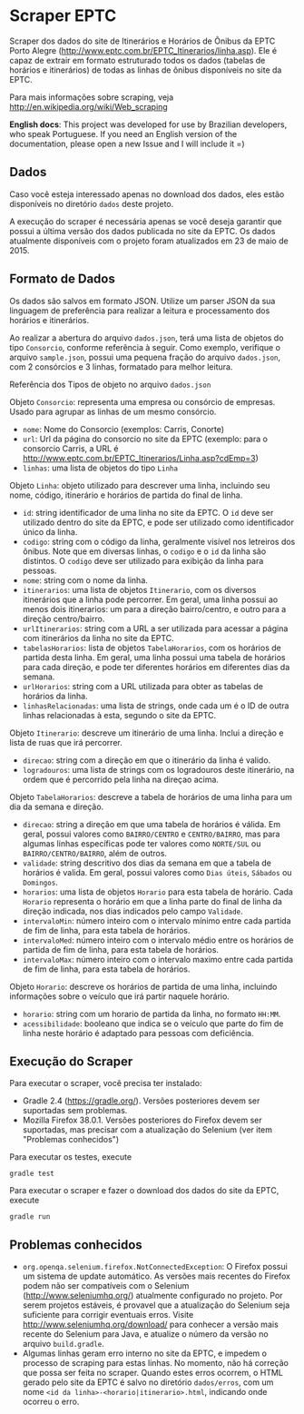 Scraper EPTC
============

Scraper dos dados do site de Itinerários e Horários de Ônibus da EPTC Porto Alegre (http://www.eptc.com.br/EPTC_Itinerarios/linha.asp). Ele é capaz de extrair em formato estruturado todos os dados (tabelas de horários e itinerários) de todas as linhas de ônibus disponíveis no site da EPTC.

Para mais informações sobre scraping, veja http://en.wikipedia.org/wiki/Web_scraping

**English docs**: This project was developed for use by Brazilian developers, who speak Portuguese. If you need an English version of the documentation, please open a new Issue and I will include it =)

Dados
-----

Caso você esteja interessado apenas no download dos dados, eles estão disponíveis no diretório `dados` deste projeto. 

A execução do scraper é necessária apenas se você deseja garantir que possui a última versão dos dados publicada no site da EPTC. Os dados atualmente disponíveis com o projeto foram atualizados em 23 de maio de 2015.


Formato de Dados
----------------

Os dados são salvos em formato JSON. Utilize um parser JSON da sua linguagem de preferência para realizar a leitura e processamento dos horários e itinerários.

Ao realizar a abertura do arquivo `dados.json`, terá uma lista de objetos do tipo `Consorcio`, conforme referência à seguir. Como exemplo, verifique o arquivo `sample.json`, possui uma pequena fração do arquivo `dados.json`, com 2 consórcios e 3 linhas, formatado para melhor leitura.

Referência dos Tipos de objeto no arquivo `dados.json`

Objeto `Consorcio`: representa uma empresa ou consórcio de empresas. Usado para agrupar as linhas de um mesmo consórcio.
- `nome`: Nome do Consorcio (exemplos: Carris, Conorte)
- `url`: Url da página do consorcio no site da EPTC (exemplo: para o consorcio Carris, a URL é http://www.eptc.com.br/EPTC_Itinerarios/Linha.asp?cdEmp=3)
- `linhas`: uma lista de objetos do tipo `Linha`

Objeto `Linha`: objeto utilizado para descrever uma linha, incluindo seu nome, código, itinerário e horários de partida do final de linha.
- `id`: string identificador de uma linha no site da EPTC. O `id` deve ser utilizado dentro do site da EPTC, e pode ser utilizado como identificador único da linha.
- `codigo`: string com o código da linha, geralmente visível nos letreiros dos ônibus. Note que em diversas linhas, o `codigo` e o `id` da linha são distintos. O `codigo` deve ser utilizado para exibição da linha para pessoas.
- `nome`: string com o nome da linha.
- `itinerarios`: uma lista de objetos `Itinerario`, com os diversos itinerários que a linha pode percorrer. Em geral, uma linha possui ao menos dois itinerarios: um para a direção bairro/centro, e outro para a direção centro/bairro.
- `urlItinerarios`: string com a URL a ser utilizada para acessar a página com itinerários da linha no site da EPTC.
- `tabelasHorarios`: lista de objetos `TabelaHorarios`, com os horários de partida desta linha. Em geral, uma linha possui uma tabela de horários para cada direção, e pode ter diferentes horários em diferentes dias da semana.
- `urlHorarios`: string com a URL utilizada para obter as tabelas de horários da linha.
- `linhasRelacionadas`: uma lista de strings, onde cada um é o ID de outra linhas relacionadas à esta, segundo o site da EPTC.

Objeto `Itinerario`: descreve um itinerário de uma linha. Inclui a direção e lista de ruas que irá percorrer.
- `direcao`: string com a direção em que o itinerário da linha é valido.
- `logradouros`: uma lista de strings com os logradouros deste itinerário, na ordem que é percorrido pela linha na direçao acima.

Objeto `TabelaHorarios`: descreve a tabela de horários de uma linha para um dia da semana e direção.
- `direcao`: string a direção em que uma tabela de horários é válida. Em geral, possui valores como `BAIRRO/CENTRO` e `CENTRO/BAIRRO`, mas para algumas linhas específicas pode ter valores como `NORTE/SUL` ou `BAIRRO/CENTRO/BAIRRO`, além de outros.
- `validade`: string descritivo dos dias da semana em que a tabela de horários é valida. Em geral, possui valores como `Dias úteis`, `Sábados` ou `Domingos`.
- `horarios`: uma lista de objetos `Horario` para esta tabela de horário. Cada `Horario` representa o horário em que a linha parte do final de linha da direção indicada, nos dias indicados pelo campo `Validade`.
- `intervaloMin`: número inteiro com o intervalo mínimo entre cada partida de fim de linha, para esta tabela de horários.
- `intervaloMed`: número inteiro com o intervalo médio entre os horários de partida de fim de linha, para esta tabela de horários.
- `intervaloMax`: número inteiro com o intervalo maximo entre cada partida de fim de linha, para esta tabela de horários.

Objeto `Horario`: descreve os horários de partida de uma linha, incluindo informações sobre o veículo que irá partir naquele horário.
- `horario`: string com um horario de partida da linha, no formato `HH:MM`.
- `acessibilidade`: booleano que indica se o veículo que parte do fim de linha neste horário é adaptado para pessoas com deficiência.


Execução do Scraper
-------------------

Para executar o scraper, você precisa ter instalado:

- Gradle 2.4 (https://gradle.org/). Versões posteriores devem ser suportadas sem problemas.
- Mozilla Firefox 38.0.1. Versões posteriores do Firefox devem ser suportadas, mas precisar com a atualização do Selenium (ver item "Problemas conhecidos")

Para executar os testes, execute

    gradle test

Para executar o scraper e fazer o download dos dados do site da EPTC, execute

    gradle run



Problemas conhecidos
------------

- `org.openqa.selenium.firefox.NotConnectedException`: O Firefox possui um sistema de update automático. As versões mais recentes do Firefox podem não ser compatíveis com o Selenium (http://www.seleniumhq.org/) atualmente configurado no projeto. Por serem projetos estáveis, é provavel que a atualização do Selenium seja suficiente para corrigir eventuais erros. Visite http://www.seleniumhq.org/download/ para conhecer a versão mais recente do Selenium para Java, e atualize o número da versão no arquivo `build.gradle`.
- Algumas linhas geram erro interno no site da EPTC, e impedem o processo de scraping para estas linhas. No momento, não há correção que possa ser feita no scraper. Quando estes erros ocorrem, o HTML gerado pelo site da EPTC é salvo no diretório `dados/erros`, com um nome `<id da linha>-<horario|itinerario>.html`, indicando onde ocorreu o erro.

